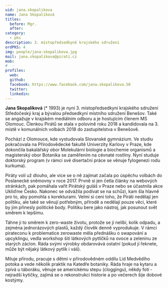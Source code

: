 ```yaml
---
uid: jana.skopalikova
name: Jana Skopalíková
titles:
  before: Mgr.
  after: 
category:
  - pks
description: 3. místopředsedkyně krajského sdružení
ordPKS: 4
img: people/jana-skopalikova.jpg
mail: jana.skopalikova@pirati.cz
mob:
#  - 
profiles:
  web:
  github:
  facebook: https://www.facebook.com/jana.skopalikova.50
  twitter:
  linkedin:
---
```


**Jana Skopalíková** (* 1993) je nyní 3. místopředsedkyní krajského sdružení Středočeský kraj a bývalou předsedkyní místního sdružení Benešov. Také se angažuje v krajském mediálním odboru a je hostujícím členem MS Olomouc. Členkou Pirátů se stala v polovině roku 2018 a kandidovala na 3. místě v komunálních volbách 2018 do zastupitelstva v Benešově.

Pochází z Olomouce, kde vystudovala Slovanské gymnázium. Ve studiu pokračovala na Přírodovědecké fakultě Univerzity Karlovy v Praze, kde dokončila bakalářský obor Molekulární biologie a biochemie organismů a magisterský obor Botanika se zaměřením na cévnaté rostliny. Nyní studuje doktorský program (v rámci své disertační práce se věnuje fylogenezi rodu kurkuma).

Piráty volí už dlouho, ale více se o ně zajímat začala po úspěchu volbách do Poslanecké sněmovny v roce 2017. Prvně si jen četla články na webových stránkách, pak pomáhala vařit Pirátský guláš v Praze nebo se účastnila akce Ukliďme Česko. Nakonec se odvážila podívat se na schůzi, kam šla hlavně pro to, aby pomohla s korekturami. Velmi si cení toho, že Piráti nedělají jen politiku, ale také se věnují potřebným, přírodě a nedělají pouze věci, které by jim přinesly politické body. Politiku bere jako nástroj, jak posunout svět směrem k lepšímu.

Táhne ji to směrem k zero-waste životu, protože se jí nelíbí, kolik odpadu, a zejména jednorázových plastů, každý člověk denně vyprodukuje. V rámci pirateconu k problematice zerowaste měla přednášku o swapování a upcyklingu, vedla workshop šití látkových pytlíčků na ovoce a zeleninu ze starých záclon. Ráda svými výrobky obdarovává ostatní (pokud jí řeknete, může být nějaký látkový pytlík i váš).

Miluje přírodu, pracuje s dětmi v přírodovědném oddílu Lid Medvědího potoka a vede několik praktik na Katedře botaniky. Ráda hraje na kytaru a zpívá u táboráku, věnuje se americkému stepu (cloggingu), někdy fotí - nejradši kytičky, zajímá se o rekonstrukci historie a po večerech šije dobové kostýmy.

